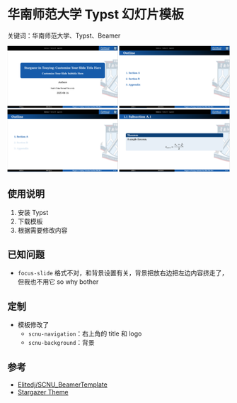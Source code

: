 # 华南师范大学 Typst 幻灯片模板

关键词：华南师范大学、Typst、Beamer

![Preview](assets/preview.png)

## 使用说明

1. 安装 Typst
2. 下载模板
3. 根据需要修改内容

## 已知问题

- `focus-slide` 格式不对，和背景设置有关，背景把放右边把左边内容挤走了，但我也不用它 so why bother

## 定制

- 模板修改了
  - `scnu-navigation`：右上角的 title 和 logo
  - `scnu-background`：背景

## 参考

- [Elitedj/SCNU_BeamerTemplate](https://github.com/Elitedj/SCNU_BeamerTemplate/tree/master)
- [Stargazer Theme](https://touying-typ.github.io/docs/themes/stargazer/)
